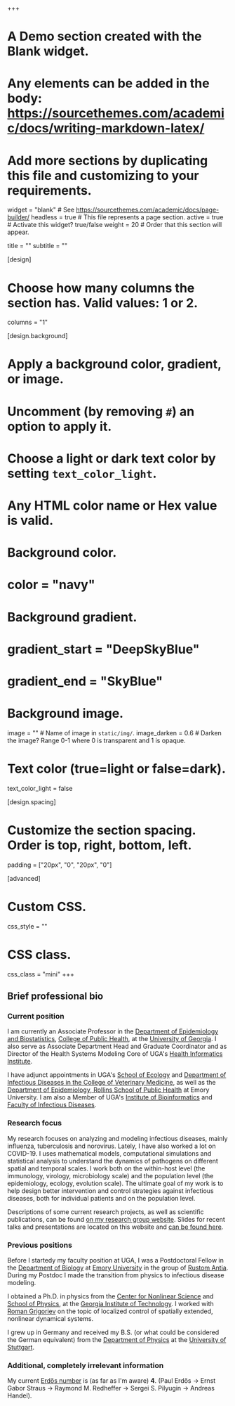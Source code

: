 +++
# A Demo section created with the Blank widget.
# Any elements can be added in the body: https://sourcethemes.com/academic/docs/writing-markdown-latex/
# Add more sections by duplicating this file and customizing to your requirements.

widget = "blank"  # See https://sourcethemes.com/academic/docs/page-builder/
headless = true  # This file represents a page section.
active = true # Activate this widget? true/false
weight = 20  # Order that this section will appear.

title = ""
subtitle = ""

[design]
  # Choose how many columns the section has. Valid values: 1 or 2.
  columns = "1"

[design.background]
  # Apply a background color, gradient, or image.
  #   Uncomment (by removing `#`) an option to apply it.
  #   Choose a light or dark text color by setting `text_color_light`.
  #   Any HTML color name or Hex value is valid.

  # Background color.
  # color = "navy"
  
  # Background gradient.
  # gradient_start = "DeepSkyBlue"
  # gradient_end = "SkyBlue"
  
  # Background image.
  image = ""  # Name of image in `static/img/`.
  image_darken = 0.6  # Darken the image? Range 0-1 where 0 is transparent and 1 is opaque.

  # Text color (true=light or false=dark).
  text_color_light = false

[design.spacing]
  # Customize the section spacing. Order is top, right, bottom, left.
  padding = ["20px", "0", "20px", "0"]

[advanced]
 # Custom CSS. 
 css_style = ""
 
 # CSS class.
 css_class = "mini"
+++


## Brief professional bio


### Current position

I am currently an Associate Professor in the [Department of Epidemiology and Biostatistics](http://www.publichealth.uga.edu/epibio/),
[College of Public Health](http://www.publichealth.uga.edu/), at the [University of Georgia](http://www.uga.edu/). 
I also serve as Associate Department Head and Graduate Coordinator and as Director of the Health Systems Modeling Core of UGA's [Health Informatics Institute](http://hii.publichealth.uga.edu/).

I have adjunct appointments in UGA's [School of Ecology](https://www.ecology.uga.edu/directory/andreas-handel/) and [Department of Infectious Diseases in the College of Veterinary Medicine](https://vet.uga.edu/person/andreas-handel/), as well as the [Department of Epidemiology, Rollins School of Public Health](http://sph.emory.edu/faculty/profile/#AHANDEL) at Emory University. I am also a Member of UGA's [Institute of Bioinformatics](http://iob.uga.edu/faculty/) and 
[Faculty of Infectious Diseases](https://fid.uga.edu/directory/).


### Research focus

My research focuses on analyzing and modeling infectious diseases, mainly influenza, tuberculosis and norovirus. Lately, I have also worked a lot on COVID-19. I uses mathematical models, computational simulations and statistical analysis to understand the dynamics of pathogens on different spatial and temporal scales. I work both on the within-host level (the immunology, virology, microbiology scale) and the population level (the epidemiology, ecology, evolution scale). The ultimate goal of my work is to help design better intervention and control strategies against infectious diseases, both for individual patients and on the population level.

Descriptions of some current research projects, as well as scientific publications, can be found [on my research group website](https://handelgroup.uga.edu/). Slides for recent talks and presentations are located on this website and [can be found here](https://www.andreashandel.com/talk/).

### Previous positions

Before I startedy my faculty position at UGA, I was a Postdoctoral Fellow in the [Department of Biology](http://www.biology.emory.edu/) 
at [Emory University](http://www.emory.edu/) in the group of [Rustom Antia](http://www.biology.emory.edu/Antia/). During my Postdoc I made the transition from physics to infectious disease modeling. 

I obtained a Ph.D. in physics from the [Center for Nonlinear Science](http://cns.physics.gatech.edu/) and 
[School of Physics](http://www.physics.gatech.edu/), at the [Georgia Institute of Technology](http://www.gatech.edu/). 
I worked with [Roman Grigoriev](http://www.cns.gatech.edu/~roman/) on the topic of localized control of spatially 
extended, nonlinear dynamical systems. 

I grew up in Germany and received my B.S. (or what could be considered the German equivalent) 
from the [Department of Physics](http://www.physik.uni-stuttgart.de/index.en.html) at the 
[University of Stuttgart](http://www.uni-stuttgart.de/en/). 


### Additional, completely irrelevant information 

My current [Erdős number](http://en.wikipedia.org/wiki/Erd%C5%91s_number) is (as far as I'm aware) __4__. 
(Paul Erdős -> Ernst Gabor Straus -> Raymond M. Redheffer -> Sergei S. Pilyugin -> Andreas Handel).

